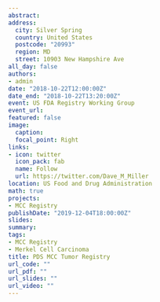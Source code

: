 ```yaml
---
abstract:
address:
  city: Silver Spring
  country: United States
  postcode: "20993"
  region: MD
  street: 10903 New Hampshire Ave
all_day: false
authors: 
- admin
date: "2018-10-22T12:00:00Z"
date_end: "2018-10-22T13:20:00Z"
event: US FDA Registry Working Group
event_url: 
featured: false
image:
  caption: 
  focal_point: Right
links:
- icon: twitter
  icon_pack: fab
  name: Follow
  url: https://twitter.com/Dave_M_Miller
location: US Food and Drug Administration
math: true
projects:
- MCC Registry
publishDate: "2019-12-04T18:00:00Z"
slides:  
summary: 
tags:
- MCC Registry
- Merkel Cell Carcinoma
title: PDS MCC Tumor Registry
url_code: ""
url_pdf: ""
url_slides: ""
url_video: ""
---
```

